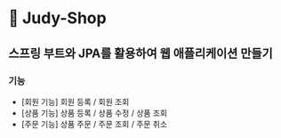 # 🌿 Judy-Shop
## 스프링 부트와 JPA를 활용하여 웹 애플리케이션 만들기  
### 기능
- [회원 기능] 회원 등록 / 회원 조회
- [상품 기능] 상품 등록 / 상품 수정 / 상품 조회
- [주문 기능] 상품 주문 / 주문 조회 / 주문 취소
